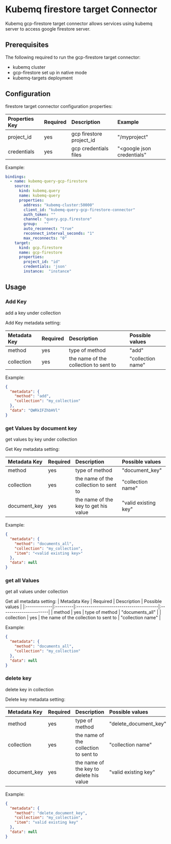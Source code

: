 # Kubemq firestore target Connector

Kubemq gcp-firestore target connector allows services using kubemq server to access google firestore server.

## Prerequisites
The following required to run the gcp-firestore target connector:

- kubemq cluster
- gcp-firestore set up in native mode
- kubemq-targets deployment

## Configuration

firestore target connector configuration properties:

| Properties Key | Required | Description                                | Example                    |
|:---------------|:---------|:-------------------------------------------|:---------------------------|
| project_id     | yes      | gcp firestore project_id                   | "<googleurl>/myproject"    |
| credentials    | yes      | gcp credentials files                      | "<google json credentials" |


Example:

```yaml
bindings:
  - name: kubemq-query-gcp-firestore
    source:
      kind: kubemq.query
      name: kubemq-query
      properties:
        address: "kubemq-cluster:50000"
        client_id: "kubemq-query-gcp-firestore-connector"
        auth_token: ""
        channel: "query.gcp.firestore"
        group:   ""
        auto_reconnect: "true"
        reconnect_interval_seconds: "1"
        max_reconnects: "0"
    target:
      kind: gcp.firestore
      name: gcp-firestore
      properties:
        project_id: "id"
        credentials: 'json'
        instance:  "instance"
```

## Usage

### Add Key 

add a key under collection

Add Key  metadata setting:

| Metadata Key | Required | Description                            | Possible values      |
|:-------------|:---------|:---------------------------------------|:---------------------|
| method       | yes      | type of method                         | "add"                |
| collection   | yes      | the name of the collection to sent to  | "collection name"    |


Example:

```json
{
  "metadata": {
    "method": "add",
    "collection": "my_collection"
  },
  "data": "QWRkIFZhbHVl"
}
```


### get Values by document key

get values by key under collection

Get Key  metadata setting:

| Metadata Key | Required | Description                            | Possible values            |
|:-------------|:---------|:---------------------------------------|:---------------------------|
| method       | yes      | type of method                         | "document_key"             |
| collection   | yes      | the name of the collection to sent to  | "collection name"          |
| document_key | yes      | the name of the key to get his value   | "valid existing key"       |


Example:

```json
{
  "metadata": {
    "method": "documents_all",
    "collection": "my_collection",
    "item": "<valid existing key>"
  },
  "data": null
}
```

### get all Values

get all values under collection

Get all metadata setting:
| Metadata Key | Required | Description                             | Possible values        |
|:-------------|:---------|:----------------------------------------|:-----------------------|
| method       | yes      | type of method                         | "documents_all"         |
| collection   | yes      | the name of the collection to sent to  | "collection name"       |


Example:

```json
{
  "metadata": {
    "method": "documents_all",
    "collection": "my_collection"
  },
  "data": null
}
```


### delete key

delete key in collection

Delete key metadata setting:

| Metadata Key | Required | Description                             | Possible values         |
|:-------------|:---------|:----------------------------------------|:------------------------|
| method       | yes      | type of method                          | "delete_document_key"   |
| collection   | yes      | the name of the collection to sent to   | "collection name"     |
| document_key | yes      | the name of the key to delete his value | "valid existing key"  |


Example:

```json
{
  "metadata": {
    "method": "delete_document_key",
    "collection": "my_collection",
    "item": "valid existing key"
  },
  "data": null
}
```

